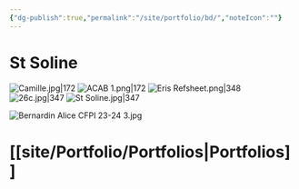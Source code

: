 ```yaml
---
{"dg-publish":true,"permalink":"/site/portfolio/bd/","noteIcon":""}
---
```


# St Soline


![Camille.jpg|172](/img/user/Projets/Mega%20Bassine/ressources/Camille.jpg) ![ACAB 1.png|172](/img/user/Projets/Mega%20Bassine/ressources/ACAB%201.png)    ![Eris Refsheet.png|348](/img/user/Projets/Mega%20Bassine/ressources/Eris%20Refsheet.png)
![26c.jpg|347](/img/user/Projets/Mega%20Bassine/ressources/26c.jpg)  ![St Soline.jpg|347](/img/user/Projets/Mega%20Bassine/ressources/St%20Soline.jpg)




![Bernardin Alice CFPI 23-24 3.jpg](/img/user/site/Portfolio/images/Bernardin%20Alice%20CFPI%2023-24%203.jpg)

# [[site/Portfolio/Portfolios\|Portfolios]]